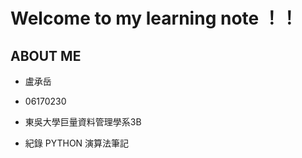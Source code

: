 Welcome to my learning note ！！
===

ABOUT ME
---

* 盧承岳

* 06170230

* 東吳大學巨量資料管理學系3B

* 紀錄 PYTHON 演算法筆記

